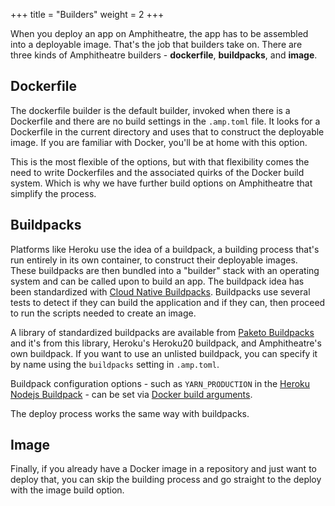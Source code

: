 +++
title = "Builders"
weight = 2
+++

When you deploy an app on Amphitheatre, the app has to be assembled into a
deployable image. That's the job that builders take on. There are three kinds of
Amphitheatre builders - **dockerfile**, **buildpacks**, and **image**.

## Dockerfile

The dockerfile builder is the default builder, invoked when there is a
Dockerfile and there are no build settings in the `.amp.toml` file. It looks for
a Dockerfile in the current directory and uses that to construct the deployable
image. If you are familiar with Docker, you'll be at home with this option.

This is the most flexible of the options, but with that flexibility comes the
need to write Dockerfiles and the associated quirks of the Docker build system.
Which is why we have further build options on Amphitheatre that simplify the
process.

## Buildpacks

Platforms like Heroku use the idea of a buildpack, a building process that's run
entirely in its own container, to construct their deployable images. These
buildpacks are then bundled into a "builder" stack with an operating system and
can be called upon to build an app. The buildpack idea has been standardized
with [Cloud Native Buildpacks](https://buildpacks.io/). Buildpacks use several
tests to detect if they can build the application and if they can, then proceed
to run the scripts needed to create an image.

A library of standardized buildpacks are available from [Paketo
Buildpacks](https://paketo.io/) and it's from this library, Heroku's Heroku20
buildpack, and Amphitheatre's own buildpack. If you want to use an unlisted
buildpack, you can specify it by name using the `buildpacks` setting in
`.amp.toml`.

Buildpack configuration options - such as `YARN_PRODUCTION` in the [Heroku Nodejs
Buildpack](https://devcenter.heroku.com/articles/nodejs-support#using-npm-install) -
can be set via [Docker build arguments](@/references/manifest.md).

The deploy process works the same way with buildpacks.

## Image

Finally, if you already have a Docker image in a repository and just want to
deploy that, you can skip the building process and go straight to the deploy
with the image build option.
